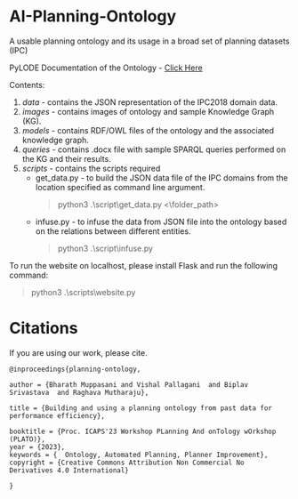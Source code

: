 # AI-Planning-Ontology
A usable planning ontology and its usage in a broad set of planning datasets (IPC)

PyLODE Documentation of the Ontology - [Click Here](https://raw.githack.com/BharathMuppasani/AI-Planning-Ontology/main/documentation/documentation.html)

Contents:
1. *data* - contains the JSON representation of the IPC2018 domain data.
2. *images* - contains images of ontology and sample Knowledge Graph (KG).
3. *models* - contains RDF/OWL files of the ontology and the associated knowledge graph.
4. *queries* - contains .docx file with sample SPARQL queries performed on the KG and their results.
5. *scripts* - contains the scripts required 
    - get_data.py - to build the JSON data file of the IPC domains from the location specified as command line argument.
        > python3 .\script\get_data.py <\folder_path>
    - infuse.py - to infuse the data from JSON file into the ontology based on the relations between different entities.
        > python3 .\script\infuse.py

To run the website on localhost, please install Flask and run the following command:
> python3 .\scripts\website.py


# Citations
If you are using our work, please cite.
```
@inproceedings{planning-ontology,

author = {Bharath Muppasani and Vishal Pallagani  and Biplav Srivastava  and Raghava Mutharaju},

title = {Building and using a planning ontology from past data for performance efficiency},

booktitle = {Proc. ICAPS'23 Workshop PLanning And onTology wOrkshop (PLATO)},
year = {2023},
keywords = {  Ontology, Automated Planning, Planner Improvement},
copyright = {Creative Commons Attribution Non Commercial No Derivatives 4.0 International}

}
```
